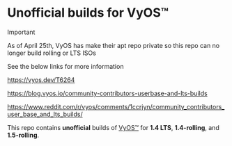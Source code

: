 # Unofficial builds for VyOS™

> [!IMPORTANT]
> As of April 25th, VyOS has make their apt repo private so this repo can no longer build rolling or LTS ISOs
> 
> See the below links for more information
> 
> https://vyos.dev/T6264
>
> https://blog.vyos.io/community-contributors-userbase-and-lts-builds
>
> https://www.reddit.com/r/vyos/comments/1ccrjyn/community_contributors_user_base_and_lts_builds/

This repo contains **unofficial** builds of [VyOS™](https://vyos.io/) for **1.4 LTS**, **1.4-rolling**, and **1.5-rolling**.

